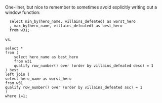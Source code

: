 One-liner, but nice to remember to sometimes avoid explicitly writing out a window function:

```
  select min_by(hero_name, villains_defeated) as worst_hero
  , max_by(hero_name, villains_defeated) as best_hero
  from w31;
```
vs.
```
select *
from (
    select hero_name as best_hero
    from w31 
    qualify row_number() over (order by villains_defeated desc) = 1
) best 
left join (
select hero_name as worst_hero
from w31 
qualify row_number() over (order by villains_defeated asc) = 1
)
where 1=1;
```

